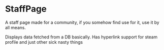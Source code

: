 # StaffPage
A staff page made for a community, if you somehow find use for it, use it by all means.

Displays data fetched from a DB basically. Has hyperlink support for steam profile and just other sick nasty things
